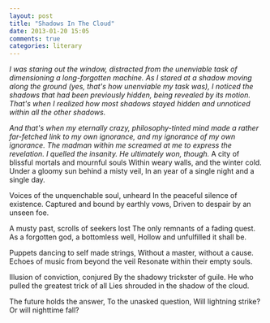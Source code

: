 ```yaml
---
layout: post
title: "Shadows In The Cloud"
date: 2013-01-20 15:05
comments: true
categories: literary 
---
```


<em>I was staring out the window, distracted from the unenviable task of dimensioning a long-forgotten machine. As I stared at a shadow moving along the ground (yes, that's how unenviable my task was), I noticed the shadows that had been previously hidden, being revealed by its motion. That's when I realized how most shadows stayed hidden and unnoticed within all the other shadows. 

And that's when my eternally crazy, philosophy-tinted mind made a rather far-fetched link to my own ignorance, and my ignorance of my own ignorance. The madman within me screamed at me to express the revelation. I quelled the insanity.
He ultimately won, though.
</em>
A city of blissful mortals and mournful souls
Within weary walls, and the winter cold.
Under a gloomy sun behind a misty veil,
In an year of a single night and a single day.
 
Voices of the unquenchable soul, unheard
In the peaceful silence of existence. 
Captured and bound by earthly vows,
Driven to despair by an unseen foe.
 
A musty past, scrolls of seekers lost
The only remnants of a fading quest.
As a forgotten god, a bottomless well,
Hollow and unfulfilled it shall be.
 
Puppets dancing to self made strings,
Without a master, without a cause.
Echoes of music from beyond the veil
Resonate within their empty souls.
 
Illusion of conviction, conjured
By the shadowy trickster of guile.
He who pulled the greatest trick of all
Lies shrouded in the shadow of the cloud.
 
The future holds the answer,
To the unasked question,
Will lightning strike?
Or will nighttime fall?
